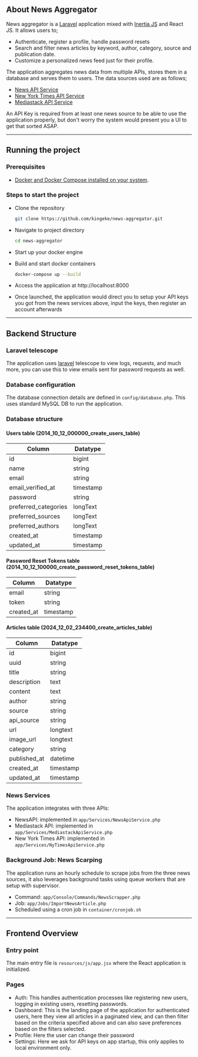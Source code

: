 ## About News Aggregator

News aggregator is a [Laravel](https://laravel.com/) application mixed with [Inertia JS](https://inertiajs.com/) and React JS. It allows users to;

-   Authenticate, register a profile, handle password resets
-   Search and filter news articles by keyword, author, category, source and publication date.
-   Customize a personalized news feed just for their profile.

The application aggregates news data from multiple APIs, stores them in a database and serves them to users. The data sources used are as follows;

-   [News API Service](https://newsapi.org/register)
-   [New York Times API Service](https://developer.nytimes.com/accounts/create)
-   [Mediastack API Service](https://mediastack.com/signup)

An API Key is required from at least one news source to be able to use the application properly, but don't worry the system would present you a UI to get that sorted ASAP.

---

## Running the project

### Prerequisites

-   [Docker and Docker Compose installed on your system](https://docs.docker.com/engine/install/).

### Steps to start the project

-   Clone the repository

    ```bash
    git clone https://github.com/kingeke/news-aggregator.git
    ```

-   Navigate to project directory

    ```bash
    cd news-aggregator
    ```

-   Start up your docker engine

-   Build and start docker containers

    ```bash
    docker-compose up --build
    ```

-   Access the application at http://localhost:8000

-   Once launched, the application would direct you to setup your API keys you got from the news services above, input the keys, then register an account afterwards

---

## Backend Structure

### Laravel telescope

The application uses [laravel](https://laravel.com/docs/11.x/telescope) telescope to view logs, requests, and much more, you can use this to view emails sent for password requests as well.

### Database configuration

The database connection details are defined in `config/database.php`. This uses standard MySQL DB to run the application.

### Database structure

#### Users table (2014_10_12_000000_create_users_table)

| Column               | Datatype  |
| -------------------- | --------- |
| id                   | bigint    |
| name                 | string    |
| email                | string    |
| email_verified_at    | timestamp |
| password             | string    |
| preferred_categories | longText  |
| preferred_sources    | longText  |
| preferred_authors    | longText  |
| created_at           | timestamp |
| updated_at           | timestamp |

#### Password Reset Tokens table (2014_10_12_100000_create_password_reset_tokens_table)

| Column     | Datatype  |
| ---------- | --------- |
| email      | string    |
| token      | string    |
| created_at | timestamp |

#### Articles table (2024_12_02_234400_create_articles_table)

| Column       | Datatype  |
| ------------ | --------- |
| id           | bigint    |
| uuid         | string    |
| title        | string    |
| description  | text      |
| content      | text      |
| author       | string    |
| source       | string    |
| api_source   | string    |
| url          | longtext  |
| image_url    | longtext  |
| category     | string    |
| published_at | datetime  |
| created_at   | timestamp |
| updated_at   | timestamp |

### News Services

The application integrates with three APIs:

- NewsAPI: implemented in `app/Services/NewsApiService.php`
- Mediastack API: implemented in `app/Services/MediastackApiService.php`
- New York Times API: implemented in `app/Services/NyTimesApiService.php`

### Background Job: News Scarping

The application runs an hourly schedule to scrape jobs from the three news sources, it also leverages background tasks using queue workers that are setup with supervisor.

- Command: `app/Console/Commands/NewsScrapper.php`
- Job: `app/Jobs/ImportNewsArticle.php`
- Scheduled using a cron job in `container/cronjob.sh`

---

## Frontend Overview

### Entry point

The main entry file is `resources/js/app.jsx` where the React application is initialized.

### Pages

- Auth: This handles authentication processes like registering new users, logging in existing users, resetting passwords.
- Dashboard: This is the landing page of the application for authenticated users, here they view all articles in a paginated view, and can then filter based on the criteria specified above and can also save preferences based on the filters selected.
- Profile: Here the user can change their password
- Settings: Here we ask for API keys on app startup, this only applies to local environment only.
